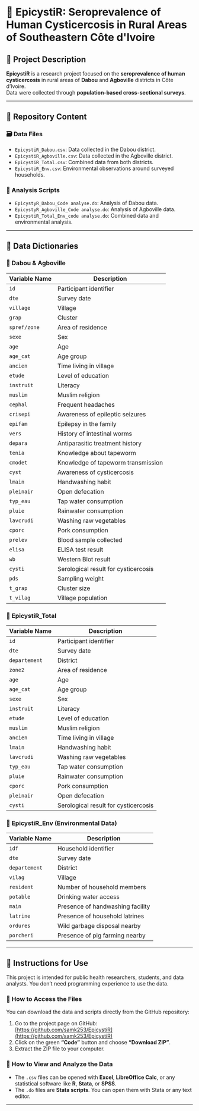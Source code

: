 # 🧪 EpicystiR: Seroprevalence of Human Cysticercosis in Rural Areas of Southeastern Côte d'Ivoire

## 📘 Project Description

**EpicystiR** is a research project focused on the **seroprevalence of human cysticercosis** in rural areas of **Dabou** and **Agboville** districts in Côte d’Ivoire.  
Data were collected through **population-based cross-sectional surveys**.

---

## 📁 Repository Content

### 🗃️ Data Files

- `EpicystiR_Dabou.csv`: Data collected in the Dabou district.
- `EpicystiR_Agboville.csv`: Data collected in the Agboville district.
- `EpicystiR_Total.csv`: Combined data from both districts.
- `EpicystiR_Env.csv`: Environmental observations around surveyed households.

### 📜 Analysis Scripts

- `EpicystyR_Dabou_Code analyse.do`: Analysis of Dabou data.
- `EpicystyR_Agboville_Code analyse.do`: Analysis of Agboville data.
- `EpicystiR_Total_Env_code analyse.do`: Combined data and environmental analysis.

---

## 📖 Data Dictionaries

### 🧾 Dabou & Agboville

| Variable Name  | Description                                 |
|----------------|---------------------------------------------|
| `id`           | Participant identifier                      |
| `dte`          | Survey date                                 |
| `village`      | Village                                     |
| `grap`         | Cluster                                     |
| `spref/zone`   | Area of residence                           |
| `sexe`         | Sex                                          |
| `age`          | Age                                         |
| `age_cat`      | Age group                                   |
| `ancien`       | Time living in village                      |
| `etude`        | Level of education                          |
| `instruit`     | Literacy                                    |
| `muslim`       | Muslim religion                             |
| `cephal`       | Frequent headaches                          |
| `crisepi`      | Awareness of epileptic seizures             |
| `epifam`       | Epilepsy in the family                      |
| `vers`         | History of intestinal worms                 |
| `depara`       | Antiparasitic treatment history             |
| `tenia`        | Knowledge about tapeworm                    |
| `cmodet`       | Knowledge of tapeworm transmission          |
| `cyst`         | Awareness of cysticercosis                  |
| `lmain`        | Handwashing habit                           |
| `pleinair`     | Open defecation                             |
| `typ_eau`      | Tap water consumption                       |
| `pluie`        | Rainwater consumption                       |
| `lavcrudi`     | Washing raw vegetables                      |
| `cporc`        | Pork consumption                            |
| `prelev`       | Blood sample collected                      |
| `elisa`        | ELISA test result                           |
| `wb`           | Western Blot result                         |
| `cysti`        | Serological result for cysticercosis        |
| `pds`          | Sampling weight                             |
| `t_grap`       | Cluster size                                |
| `t_vilag`      | Village population                          |

### 🧾 EpicystiR_Total

| Variable Name  | Description                                 |
|----------------|---------------------------------------------|
| `id`           | Participant identifier                      |
| `dte`          | Survey date                                 |
| `departement`  | District                                    |
| `zone2`        | Area of residence                           |
| `age`          | Age                                         |
| `age_cat`      | Age group                                   |
| `sexe`         | Sex                                          |
| `instruit`     | Literacy                                    |
| `etude`        | Level of education                          |
| `muslim`       | Muslim religion                             |
| `ancien`       | Time living in village                      |
| `lmain`        | Handwashing habit                           |
| `lavcrudi`     | Washing raw vegetables                      |
| `typ_eau`      | Tap water consumption                       |
| `pluie`        | Rainwater consumption                       |
| `cporc`        | Pork consumption                            |
| `pleinair`     | Open defecation                             |
| `cysti`        | Serological result for cysticercosis        |

### 🧾 EpicystiR_Env (Environmental Data)

| Variable Name  | Description                                 |
|----------------|---------------------------------------------|
| `idf`          | Household identifier                        |
| `dte`          | Survey date                                 |
| `departement`  | District                                    |
| `vilag`        | Village                                     |
| `resident`     | Number of household members                 |
| `potable`      | Drinking water access                       |
| `main`         | Presence of handwashing facility            |
| `latrine`      | Presence of household latrines              |
| `ordures`      | Wild garbage disposal nearby                |
| `porcheri`     | Presence of pig farming nearby              |

---

## 🧰 Instructions for Use

This project is intended for public health researchers, students, and data analysts. You don’t need programming experience to use the data.

### 🔸 How to Access the Files

You can download the data and scripts directly from the GitHub repository:

1. Go to the project page on GitHub: [https://github.com/samk253/EpicystiR](https://github.com/samk253/EpicystiR)
2. Click on the green **“Code”** button and choose **“Download ZIP”**.
3. Extract the ZIP file to your computer.

### 🔸 How to View and Analyze the Data

- The `.csv` files can be opened with **Excel**, **LibreOffice Calc**, or any statistical software like **R**, **Stata**, or **SPSS**.
- The `.do` files are **Stata scripts**. You can open them with Stata or any text editor.

---
